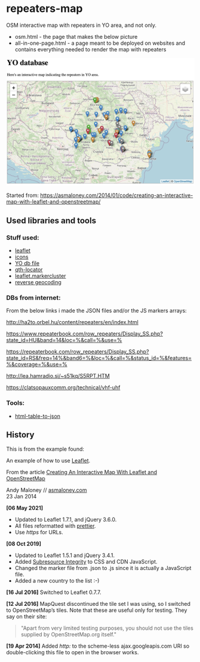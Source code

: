 # repeaters-map
OSM interactive map with repeaters in YO area, and not only.
- osm.html - the page that makes the below picture
- all-in-one-page.html - a page meant to be deployed on websites and contains everything needed to render the map with repeaters

![alt text](https://github.com/motorox/repeaters-map/blob/master/repeaters-map.png?raw=true)

Started from: https://asmaloney.com/2014/01/code/creating-an-interactive-map-with-leaflet-and-openstreetmap/

## Used libraries and tools

### Stuff used:
- [leaflet](https://leafletjs.com/)<br/>
- [icons](https://github.com/pointhi/leaflet-color-markers)<br/>
- [YO db file](https://github.com/yo6nam/yodb)<br/>
- [qth-locator](https://github.com/jleh/qth-locator)<br/>
- [leaflet.markercluster](https://github.com/Leaflet/Leaflet.markercluster)<br/>
- [reverse geocoding](https://github.com/osm-search/Nominatim)<br/>

### DBs from internet:
From the below links i made the JSON files and/or the JS markers arrays:
      <p>http://ha2to.orbel.hu/content/repeaters/en/index.html</p>
      <p>https://www.repeaterbook.com/row_repeaters/Display_SS.php?state_id=HU&band=14&loc=%&call=%&use=%</p>
      <p>https://repeaterbook.com/row_repeaters/Display_SS.php?state_id=RS&freq=14%&band6=%&loc=%&call=%&status_id=%&features=%&coverage=%&use=%</p>
      <p>http://lea.hamradio.si/~s51kq/S5RPT.HTM</p>
      <p>https://clatsopauxcomm.org/technical/vhf-uhf</p>

### Tools:
- [html-table-to-json](https://www.convertjson.com/html-table-to-json.htm)<br/>

## History
This is from the example found:
    <div>
      <p>An example of how to use <a href="https://leafletjs.com/" target="_blank">Leaflet</a>.
      <p>From the article <a href="https://asmaloney.com/2014/01/code/creating-an-interactive-map-with-leaflet-and-openstreetmap" target="_blank">Creating An Interactive Map With Leaflet and OpenStreetMap</a>
      <p>Andy Maloney // <a href="https://asmaloney.com" target="_blank">asmaloney.com</a>
      <br/>23 Jan 2014
      <p>
        <b>[06 May 2021]</b>        
        <ul>
          <li>Updated to Leaflet 1.7.1, and jQuery 3.6.0.</li>
          <li>All files reformatted with <a href="https://prettier.io/">prettier</a>.</li>
          <li>Use <i>https</i> for URLs.</li>
        </ul>
      </p>
      <p><b>[08 Oct 2019]</b>
        <ul>
          <li>Updated to Leaflet 1.5.1 and jQuery 3.4.1.</li>
          <li>Added <a href="https://developer.mozilla.org/en-US/docs/Web/Security/Subresource_Integrity">Subresource Integrity</a> to CSS and CDN JavaScript.</li>
          <li>Changed the marker file from .json to .js since it is actually a JavaScript file.</li>
          <li>Added a new country to the list :-)</li>
        </ul>
      <p><b>[16 Jul 2016]</b> Switched to Leaflet 0.7.7.
      <p><b>[12 Jul 2016]</b> MapQuest discontinued the tile set I was using, so I switched to OpenStreetMap’s tiles. Note that these are useful only for testing. They say on their site:
        <blockquote>"Apart from very limited testing purposes, you should not use the tiles supplied by OpenStreetMap.org itself."</blockquote>
      <p><b>[19 Apr 2014]</b> Added <i>http:</i> to the scheme-less ajax.googleapis.com URI so double-clicking this file to open in the browser works.
    </div>
